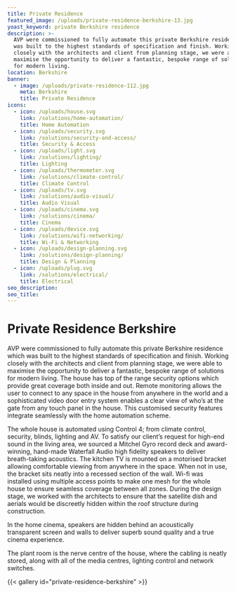 ```yaml
---
title: Private Residence
featured_image: /uploads/private-residence-berkshire-13.jpg
yoast_keyword: private Berkshire residence
description: >-
  AVP were commissioned to fully automate this private Berkshire residence which
  was built to the highest standards of specification and finish. Working
  closely with the architects and client from planning stage, we were able to
  maximise the opportunity to deliver a fantastic, bespoke range of solutions
  for modern living. 
location: Berkshire
banner:
  - image: /uploads/private-residence-112.jpg
    meta: Berkshire
    title: Private Residence
icons:
  - icon: /uploads/house.svg
    link: /solutions/home-automation/
    title: Home Automation
  - icon: /uploads/security.svg
    link: /solutions/security-and-access/
    title: Security & Access
  - icon: /uploads/light.svg
    link: /solutions/lighting/
    title: Lighting
  - icon: /uploads/thermometer.svg
    link: /solutions/climate-control/
    title: Climate Control
  - icon: /uploads/tv.svg
    link: /solutions/audio-visual/
    title: Audio Visual
  - icon: /uploads/cinema.svg
    link: /solutions/cinema/
    title: Cinema
  - icon: /uploads/device.svg
    link: /solutions/wifi-networking/
    title: Wi-Fi & Networking
  - icon: /uploads/design-planning.svg
    link: /solutions/design-planning/
    title: Design & Planning
  - icon: /uploads/plug.svg
    link: /solutions/electrical/
    title: Electrical
seo_description: 
seo_title: 
---
```

# Private Residence Berkshire

AVP were commissioned to fully automate this private Berkshire residence which was built to the highest standards of specification and finish. Working closely with the architects and client from planning stage, we were able to maximise the opportunity to deliver a fantastic, bespoke range of solutions for modern living. The house has top of the range security options which provide great coverage both inside and out. Remote monitoring allows the user to connect to any space in the house from anywhere in the world and a sophisticated video door entry system enables a clear view of who’s at the gate from any touch panel in the house. This customised security features integrate seamlessly with the home automation scheme.

The whole house is automated using Control 4; from climate control, security, blinds, lighting and AV. To satisfy our client’s request for high-end sound in the living area, we sourced a Mitchel Gyro record deck and award-winning, hand-made Waterfall Audio high fidelity speakers to deliver breath-taking acoustics. The kitchen TV is mounted on a motorised bracket allowing comfortable viewing from anywhere in the space. When not in use, the bracket sits neatly into a recessed section of the wall. Wi-fi was installed using multiple access points to make one mesh for the whole house to ensure seamless coverage between all zones. During the design stage, we worked with the architects to ensure that the satellite dish and aerials would be discreetly hidden within the roof structure during construction.

In the home cinema, speakers are hidden behind an acoustically transparent screen and walls to deliver superb sound quality and a true cinema experience.

The plant room is the nerve centre of the house, where the cabling is neatly stored, along with all of the media centres, lighting control and network switches. 

{{< gallery id="private-residence-berkshire" >}}
